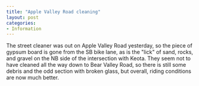 ```yaml
---
title: "Apple Valley Road cleaning"
layout: post
categories:
- Information
---
```


The street cleaner was out on Apple Valley Road yesterday, so the piece of gypsum board is gone from the SB bike lane, as is the "lick" of sand, rocks, and gravel on the NB side of the intersection with Keota. They seem not to have cleaned all the way down to Bear Valley Road, so there is still some debris and the odd section with broken glass, but overall, riding conditions are now much better.